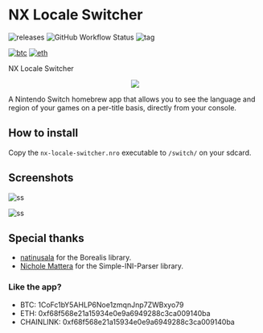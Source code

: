 # NX Locale Switcher

![releases](https://img.shields.io/github/downloads/HamletDuFromage/nx-locale-switcher/total)
![GitHub Workflow Status](https://img.shields.io/github/workflow/status/HamletDuFromage/nx-locale-switcher/Build%20NX%20Locale%20Switcher)
![tag](https://img.shields.io/github/v/release/HamletDuFromage/nx-locale-switcher)

[![btc](https://img.shields.io/badge/BTC-1CoFc1bY5AHLP6Noe1zmqnJnp7ZWBxyo79-yellow)](https://github.com/HamletDuFromage/nx-locale-switcher#like-the-app)
[![eth](https://img.shields.io/badge/ETH-0xf68f568e21a15934e0e9a6949288c3ca009140ba-purple)](https://github.com/HamletDuFromage/nx-locale-switcher#like-the-app)

NX Locale Switcher
<p align="center">
<img src = "https://raw.githubusercontent.com/HamletDuFromage/nx-locale-switcher/master/icon.jpg"\><br>
</p>

A Nintendo Switch homebrew app that allows you to see the language and region of your games on a per-title basis, directly from your console. 

## How to install
Copy the `nx-locale-switcher.nro` executable to `/switch/` on your sdcard.

## Screenshots
![ss](https://user-images.githubusercontent.com/61667930/111052308-fefecf80-8459-11eb-9287-f5ff909ff634.jpg)

![ss](https://user-images.githubusercontent.com/61667930/111052303-fa3a1b80-8459-11eb-9ab9-7526eb2dbe3c.jpg)

## Special thanks
- [natinusala](https://github.com/natinusala) for the Borealis library.
- [Nichole Mattera](https://github.com/NicholeMattera) for the Simple-INI-Parser library.

### Like the app?
- BTC: 1CoFc1bY5AHLP6Noe1zmqnJnp7ZWBxyo79
- ETH: 0xf68f568e21a15934e0e9a6949288c3ca009140ba
- CHAINLINK: 0xf68f568e21a15934e0e9a6949288c3ca009140ba